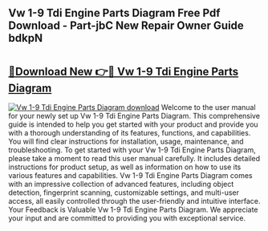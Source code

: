 ## Vw 1-9 Tdi Engine Parts Diagram Free Pdf Download - Part-jbC New Repair Owner Guide bdkpN

# <h2><a href="http://dfrbdk2.blite.top/?on=Vw+1-9+Tdi+Engine+Parts+Diagram">🔗Download New 👉🔴 Vw 1-9 Tdi Engine Parts Diagram</a></h2>

[![Vw 1-9 Tdi Engine Parts Diagram download](https://i.imgur.com/lujVjoI.png)](http://dfrbdk2.blite.top/?on=Vw+1-9+Tdi+Engine+Parts+Diagram)
Welcome to the user manual for your newly set up Vw 1-9 Tdi Engine Parts Diagram. This comprehensive guide is intended to help you get started with your product and provide you with a thorough understanding of its features, functions, and capabilities. You will find clear instructions for installation, usage, maintenance, and troubleshooting. To get started with your Vw 1-9 Tdi Engine Parts Diagram, please take a moment to read this user manual carefully. It includes detailed instructions for product setup, as well as information on how to use its various features and capabilities. Vw 1-9 Tdi Engine Parts Diagram comes with an impressive collection of advanced features, including object detection, fingerprint scanning, customizable settings, and multi-user access, all easily controlled through the user-friendly and intuitive interface. Your Feedback is Valuable Vw 1-9 Tdi Engine Parts Diagram. We appreciate your input and are committed to providing you with exceptional service.
